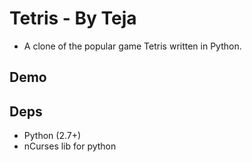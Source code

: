 # Tetris - By Teja
* A clone of the popular game Tetris written in Python.

## Demo


## Deps
* Python (2.7+)
* nCurses lib for python